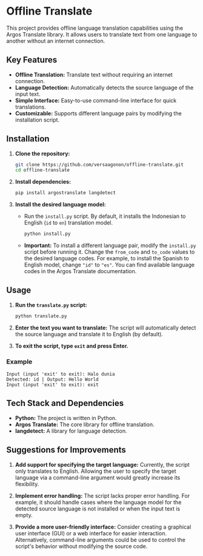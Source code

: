 # Offline Translate

This project provides offline language translation capabilities using the Argos Translate library. It allows users to translate text from one language to another without an internet connection.

## Key Features

*   **Offline Translation:** Translate text without requiring an internet connection.
*   **Language Detection:** Automatically detects the source language of the input text.
*   **Simple Interface:** Easy-to-use command-line interface for quick translations.
*   **Customizable:** Supports different language pairs by modifying the installation script.

## Installation

1.  **Clone the repository:**

    ```bash
    git clone https://github.com/versaagonon/offline-translate.git
    cd offline-translate
    ```

2.  **Install dependencies:**

    ```bash
    pip install argostranslate langdetect
    ```

3.  **Install the desired language model:**

    *   Run the `install.py` script.  By default, it installs the Indonesian to English (`id` to `en`) translation model.

        ```bash
        python install.py
        ```

    *   **Important:** To install a different language pair, modify the `install.py` script before running it.  Change the `from_code` and `to_code` values to the desired language codes.  For example, to install the Spanish to English model, change `"id"` to `"es"`.  You can find available language codes in the Argos Translate documentation.

## Usage

1.  **Run the `translate.py` script:**

    ```bash
    python translate.py
    ```

2.  **Enter the text you want to translate:** The script will automatically detect the source language and translate it to English (by default).

3.  **To exit the script, type `exit` and press Enter.**

### Example

```
Input (input 'exit' to exit): Halo dunia
Detected: id | Output: Hello World
Input (input 'exit' to exit): exit
```

## Tech Stack and Dependencies

*   **Python:** The project is written in Python.
*   **Argos Translate:**  The core library for offline translation.
*   **langdetect:**  A library for language detection.

## Suggestions for Improvements

1.  **Add support for specifying the target language:** Currently, the script only translates to English.  Allowing the user to specify the target language via a command-line argument would greatly increase its flexibility.

2.  **Implement error handling:** The script lacks proper error handling.  For example, it should handle cases where the language model for the detected source language is not installed or when the input text is empty.

3.  **Provide a more user-friendly interface:**  Consider creating a graphical user interface (GUI) or a web interface for easier interaction.  Alternatively, command-line arguments could be used to control the script's behavior without modifying the source code.
